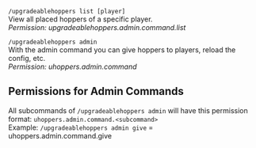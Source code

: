 `/upgradeablehoppers list [player]`\
View all placed hoppers of a specific player.\
_Permission: upgradeablehoppers.admin.command.list_

`/upgradeablehoppers admin`\
With the admin command you can give hoppers to players, reload the config, etc.\
_Permission: uhoppers.admin.command_

## Permissions for Admin Commands
All subcommands of `/upgradeablehoppers admin` will have this permission format: `uhoppers.admin.command.<subcommand>`\
Example: `/upgradeablehoppers admin give` = uhoppers.admin.command.give



